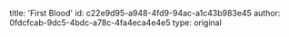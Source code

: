 title: 'First Blood'
id: c22e9d95-a948-4fd9-94ac-a1c43b983e45
author: 0fdcfcab-9dc5-4bdc-a78c-4fa4eca4e4e5
type: original
